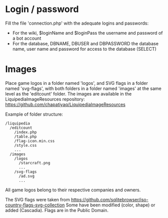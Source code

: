 Login / password
================

Fill the file 'connection.php' with the adequate logins and passwords:
* For the wiki, $loginName and $loginPass the username and password of a bot account
* For the database, DBNAME, DBUSER and DBPASSWORD the database name, user name and password for access to the database (SELECT)

Images
======

Place game logos in a folder named 'logos', and SVG flags in a folder named 'svg-flags', with both folders in a folder named 'images' at the same level as the 'editcount' folder.
The images are available in the LiquipediaImageResources repository: https://github.com/chapatiyaq/LiquipediaImageResources

Example of folder structure:

```
/liquipedia
  /editcount
    /index.php
    /table.php
    /flag-icon.min.css
    /style.css
    ...
  /images
    /logos
      /starcraft.png
      ...
    /svg-flags
      /ad.svg
      ...
```

All game logos belong to their respective companies and owners.

The SVG flags were taken from https://github.com/sqlitebrowser/iso-country-flags-svg-collection
Some have been modified (color, shape) or added (Cascadia). Flags are in the Public Domain.